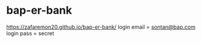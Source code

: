 # bap-er-bank
https://zafaremon20.github.io/bap-er-bank/
login email = sontan@bap.com
login pass = secret
